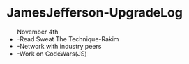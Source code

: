# JamesJefferson-UpgradeLog


<uL> November 4th
  <li>-Read Sweat The Technique-Rakim</li>
  <li>-Network with industry peers</li>
<li>-Work on CodeWars(JS)</li>
</ul>
